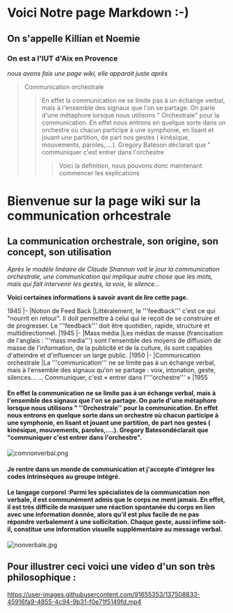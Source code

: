 
#  Voici Notre page Markdown :-)
## On s'appelle Killian et Noemie 
### On est a l'IUT d'Aix en Provence
*nous avons fais une page wiki, elle apparait juste après*

> Communication orchestrale
>> En effet la communication ne se limite pas à un échange verbal, mais à l'ensemble des signaux que l'on se partage. On parle d'une métaphore lorsque nous utilisons " Orchestrale" pour la communication. En effet nous entrons en quelque sorte dans un orchestre où chacun participe à une symphonie, en lisant et jouant une partition, de part nos gestes ( kinésique, mouvements, paroles,....). Gregory Bateson déclarait que " communiquer c'est entrer dans l'orchestre 
>>> Voici la definition, nous pouvons donc maintenant commencer les explications 




# Bienvenue sur la page wiki sur la communication orhcestrale

## La communication orchestrale, son origine, son concept, son utilisation

*Après le modèle linéaire de Claude Shannon voit le jour la communication orchestrale, une communication qui implique autre chose que les mots, mais qui fait intervenir les gestes, la voix, le silence...*

**Voici certaines informations à savoir avant de lire cette page.** 

1945
|-
|Notion de Feed Back
|Littéralement, le '''feedback''' c'est ce qui "nourrit en retour". Il doit permettre à celui qui le reçoit de se construire et de progresser. Le '''feedback''' doit être quotidien, rapide, structuré et multidirectionnel.
|1945
|-
|Mass média
|Les médias de masse (francisation de l'anglais : '''mass media''') sont l'ensemble des moyens de diffusion de masse de l'information, de la publicité et de la culture, ils sont capables d'atteindre et d'influencer un large public.
|1950
|-
|Communication orchestrale
|La '''communication''' ne se limite pas à un échange verbal, mais à l'ensemble des signaux qu'on se partage : voix, intonation, geste, silences… ... Communiquer, c'est « entrer dans l''''orchestre''' »
|1955


#### En effet la communication ne se limite pas à un échange verbal, mais à l'ensemble des signaux que l'on se partage. On parle d'une métaphore lorsque nous utilisons " ''Orchestrale'' pour la communication. En effet nous entrons en quelque sorte dans un orchestre où chacun participe à une symphonie, en lisant et jouant une partition, de part nos gestes ( kinésique, mouvements, paroles,....). Gregory Batesondéclarait que "communiquer c'est entrer dans l'orchestre".
![comnonverbal.png](https://www.dlm-management.ch/wp-content/uploads/2017/11/AA5170A3-84E4-40FE-9710-94023FF1C73A.png) 
#### Je rentre dans un monde de communication  et j'accepte d’intégrer les codes intrinsèques au groupe intégré.
#### Le langage corporel :Parmi les spécialistes de la communication non verbale, il est communément admis que le corps ne ment jamais. En effet, il est très difficile de masquer une réaction spontanée du corps en lien avec une information donnée, alors qu’il est plus facile de ne pas répondre verbalement à une sollicitation. Chaque geste, aussi infime soit-il, constitue une information visuelle supplémentaire au message verbal.
![nonverbale.jpg](https://slideplayer.fr/slide/3478186/11/images/13/La+communication+dans+le+soin%2C+F+Bernard+et+H.+Musellec.jpg)

## Pour illustrer ceci voici une video d'un son très philosophique :



https://user-images.githubusercontent.com/91655353/137508833-45916fa9-4855-4c94-9b31-f0e71f5149fd.mp4



